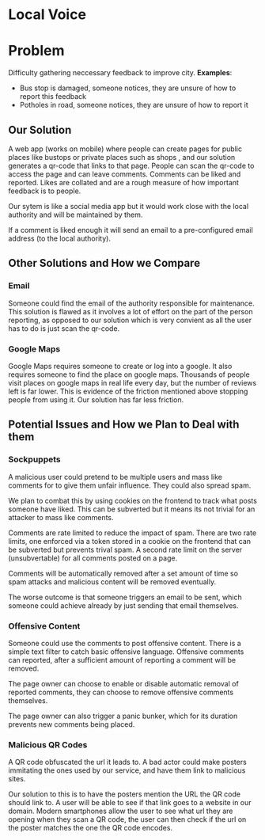 # Local Voice

# Problem

Difficulty gathering neccessary feedback to improve city. **Examples**:

* Bus stop is damaged, someone notices, they are unsure of how to report this feedback
* Potholes in road, someone notices, they are unsure of how to report it

## Our Solution

A web app (works on mobile) where people can create pages for public places like bustops or private places such as shops , and our solution generates a qr-code that links to that page. People can scan the qr-code to access the page and can leave comments. Comments can be liked and reported. Likes are collated and are a rough measure of how important feedback is to people.

Our sytem is like a social media app but it would work close with the local authority and will be maintained by them.

If a comment is liked enough it will send an email to a pre-configured email address (to the local authority).

## Other Solutions and How we Compare

### Email

Someone could find the email of the authority responsible for maintenance. This solution is flawed as it involves a lot of effort on the part of the person reporting, as opposed to our solution which is very convient as all the user has to do is just scan the qr-code.

### Google Maps

Google Maps requires someone to create or log into a google. It also requires someone to find the place on google maps. Thousands of people visit places on google maps in real life every day, but the number of reviews left is far lower. This is evidence of the friction mentioned above stopping people from using it. Our solution has far less friction.

## Potential Issues and How we Plan to Deal with them

### Sockpuppets

A malicious user could pretend to be multiple users and mass like comments for to give them unfair influence. They could also spread spam.

We plan to combat this by using cookies on the frontend to track what posts someone have liked. This can be subverted but it means its not trivial for an attacker to mass like comments.

Comments are rate limited to reduce the impact of spam. There are two rate limits, one enforced via a token stored in a cookie on the frontend that can be subverted but prevents trival spam. A second rate limit on the server (unsubvertable) for all comments posted on a page.

Comments will be automatically removed after a set amount of time so spam attacks and malicious content will be removed eventually.

The worse outcome is that someone triggers an email to be sent, which someone could achieve already by just sending that email themselves.

### Offensive Content

Someone could use the comments to post offensive content. There is a simple text filter to catch basic offensive language. Offensive comments can reported, after a sufficient amount of reporting a comment will be removed.

The page owner can choose to enable or disable automatic removal of reported comments, they can choose to remove offensive comments themselves.

The page owner can also trigger a panic bunker, which for its duration prevents new comments being placed.

### Malicious QR Codes

A QR code obfuscated the url it leads to. A bad actor could make posters immitating the ones used by our service, and have them link to malicious sites.

Our solution to this is to have the posters mention the URL the QR code should link to. A user will be able to see if that link goes to a website in our domain. Modern smartphones allow the user to see what url they are opening when they scan a QR code, the user can then check if the url on the poster matches the one the QR code encodes.
